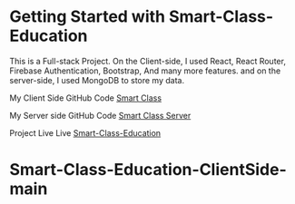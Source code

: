 # Getting Started with Smart-Class-Education


This is a Full-stack Project. On the Client-side, I used React, React Router, Firebase Authentication, Bootstrap, And many more features. and on the server-side, I used MongoDB to store my data.

My Client Side GitHub Code [Smart Class](https://github.com/ashfak0046/Smart-Class-Education-ClientSide)

My  Server side GitHub Code [Smart Class Server](https://github.com/ashfak0046/Smart-Class-Education-ServerSide)

Project Live Live [Smart-Class-Education](https://smart-education.netlify.app/)
# Smart-Class-Education-ClientSide-main
